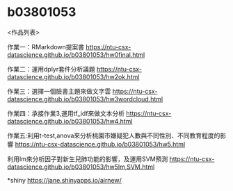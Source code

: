 # b03801053
<作品列表>

作業一：RMarkdown提案書 https://ntu-csx-datascience.github.io/b03801053/hw0final.html

作業二：運用dplyr套件分析議題 https://ntu-csx-datascience.github.io/b03801053/hw2ok.html

作業三：選擇一個臉書主題來做文字雲 https://ntu-csx-datascience.github.io/b03801053/hw3wordcloud.html

作業四：承接作業3,運用tf_idf來做文本分析
https://ntu-csx-datascience.github.io/b03801053/hw4.html

作業五:利用t-test,anova來分析桃園市嫌疑犯人數與不同性別、不同教育程度的影響
https://ntu-csx-datascience.github.io/b03801053/hw5.html


利用lm來分析因子對新生兒肺功能的影響，及運用SVM預測
https://ntu-csx-datascience.github.io/b03801053/hw5lm,SVM.html



*shiny https://jane.shinyapps.io/airnew/



